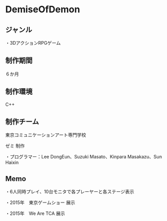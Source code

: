 # DemiseOfDemon

ジャンル
-------------
・3DアクションRPGゲーム

制作期間
-------------
６か月

制作環境
-------------
C++

制作チーム
-------------
東京コミュニケーションアート専門学校

ゼミ 制作

・プログラマー：Lee DongEun、Suzuki Masato、Kinpara Masakazu、Sun Haixin

Memo
-------------

・6人同時プレイ、10台モニタで各プレーヤーと各ステージ表示

・2015年　東京ゲームショー 展示

・2015年　We Are TCA 展示
